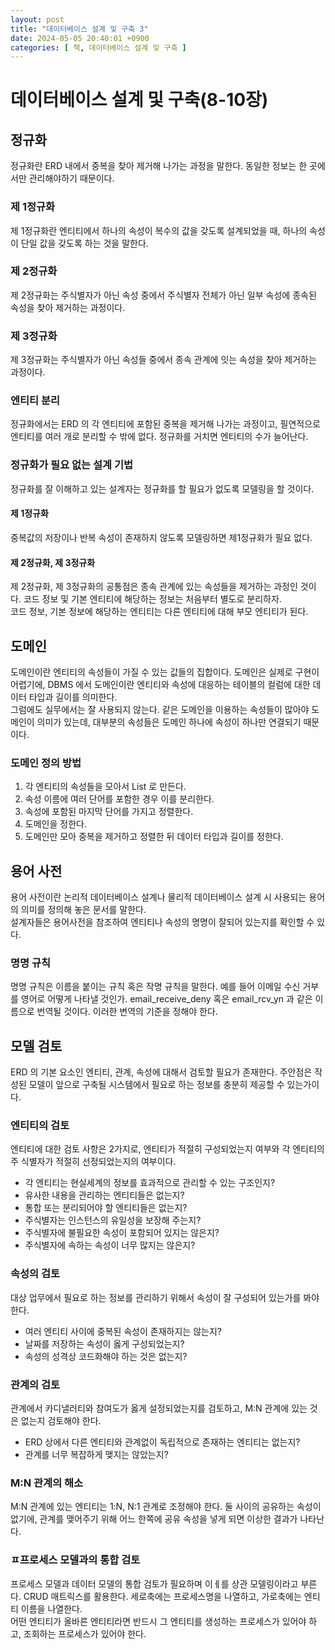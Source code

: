 ```yaml
---
layout: post
title: "데이터베이스 설계 및 구축 3"
date: 2024-05-05 20:40:01 +0900
categories: [ 책, 데이터베이스 설계 및 구축 ]
---
```


# 데이터베이스 설계 및 구축(8-10장)

## 정규화

정규화란 ERD 내에서 중복을 찾아 제거해 나가는 과정을 말한다. 동일한 정보는 한 곳에서만 관리해야하기 때문이다.

### 제 1정규화

제 1정규화란 엔티티에서 하나의 속성이 복수의 값을 갖도록 설계되었을 때, 하나의 속성이 단일 값을 갖도록 하는 것을 말한다.

### 제 2정규화

제 2정규화는 주식별자가 아닌 속성 중에서 주식별자 전체가 아닌 일부 속성에 종속된 속성을 찾아 제거하는 과정이다.

### 제 3정규화

제 3정규화는 주식별자가 아닌 속성들 중에서 종속 관계에 잇는 속성을 찾아 제거하는 과정이다.

### 엔티티 분리

정규화에서는 ERD 의 각 엔티티에 포함된 중복을 제거해 나가는 과정이고, 필연적으로 엔티티를 여러 개로 분리할 수 밖에 없다. 정규화를 거치면 엔티티의 수가 늘어난다.

### 정규화가 필요 없는 설계 기법

정규화를 잘 이해하고 있는 설계자는 정규화를 할 필요가 없도록 모델링을 할 것이다.

#### 제 1정규화

중복값의 저장이나 반복 속성이 존재하지 않도록 모델링하면 제1정규화가 필요 없다.

#### 제 2정규화, 제 3정규화

제 2정규화, 제 3정규화의 공통점은 종속 관계에 있는 속성들을 제거하는 과정인 것이다. 코드 정보 및 기본 엔티티에 해당하는 정보는 처음부터 별도로 분리하자.
<br>
코드 정보, 기본 정보에 해당하는 엔티티는 다른 엔티티에 대해 부모 엔티티가 된다.

## 도메인

도메인이란 엔티티의 속성들이 가질 수 있는 값들의 집합이다. 도메인은 실제로 구현이 어렵기에, DBMS 에서 도메인이란 엔티티와 속성에 대응하는 테이블의 컬럼에 대한 데이터 타입과
길이를 의미한다.
<br>
그럼에도 실무에서는 잘 사용되지 않는다. 같은 도메인을 이용하는 속성들이 많아야 도메인이 의미가 있는데, 대부분의 속성들은 도메인 하나에 속성이 하나만 연결되기 때문이다.

### 도메인 정의 방법

1. 각 엔티티의 속성들을 모아서 List 로 만든다.
2. 속성 이름에 여러 단어를 포함한 경우 이를 분리한다.
3. 속성에 포함된 마지막 단어를 가지고 정렬한다.
4. 도메인을 정한다.
5. 도메인만 모아 중복을 제거하고 정렬한 뒤 데이터 타입과 길이를 정한다.

## 용어 사전

용어 사전이란 논리적 데이터베이스 설계나 물리적 데이터베이스 설계 시 사용되는 용어의 의미를 정의해 놓은 문서를 말한다.
<br>
설계자들은 용어사전을 참조하여 엔티티나 속성의 명명이 잘되어 있는지를 확인할 수 있다.

### 명명 규칙

명명 규칙은 이름을 붙이는 규칙 혹은 작명 규칙을 말한다. 예를 들어 이메일 수신 거부를 영어로 어떻게 나타낼 것인가. email_receive_deny 혹은
email_rcv_yn 과 같은 이름으로 번역될 것이다. 이러한 변역의 기준을 정해야 한다.

## 모델 검토

ERD 의 기본 요소인 엔티티, 관계, 속성에 대해서 검토할 필요가 존재한다. 주안점은 작성된 모델이 앞으로 구축될 시스템에서 필요로 하는 정보를 충분히 제공할 수 있는가이다.

### 엔티티의 검토

엔티티에 대한 검토 사항은 2가지로, 엔티티가 적절히 구성되었는지 여부와 각 엔티티의 주 식별자가 적절히 선정되었는지의 여부이다.

- 각 엔티티는 현실세계의 정보를 효과적으로 관리할 수 있는 구조인지?
- 유사한 내용을 관리하는 엔티티들은 없는지?
- 통합 또는 분리되어야 할 엔티티들은 없는지?
- 주식별자는 인스턴스의 유일성을 보장해 주는지?
- 주식별자에 불필요한 속성이 포함되어 있지는 않은지?
- 주식별자에 속하는 속성이 너무 많지는 않은지?

### 속성의 검토

대상 업무에서 필요로 하는 정보를 관리하기 위해서 속성이 잘 구성되어 있는가를 봐야 한다.

- 여러 엔티티 사이에 중복된 속성이 존재하지는 않는지?
- 날짜를 저장하는 속성이 옳게 구성되었는지?
- 속성의 성격상 코드화해야 하는 것은 없는지?

### 관계의 검토

관계에서 카디낼러티와 참여도가 옳게 설정되었는지를 검토하고, M:N 관계에 있는 것은 없는지 검토해야 한다.

- ERD 상에서 다른 엔티티와 관계없이 독립적으로 존재하는 엔티티는 없는지?
- 관계를 너무 복잡하게 맺지는 않았는지?

### M:N 관계의 해소

M:N 관계에 있는 엔티티는 1:N, N:1 관계로 조정해야 한다. 둘 사이의 공유하는 속성이 없기에, 관계를 맺어주기 위해 어느 한쪽에 공유 속성을 넣게 되면 이상한 결과가 나타난다.

### ㅍ프로세스 모델과의 통합 검토

프로세스 모델과 데이터 모델의 통합 검토가 필요하며 이ㅔ를 상관 모델링이라고 부른다. CRUD 매트릭스를 활용한다. 세로축에는 프로세스명을 나열하고, 가로축에는 엔티티 이름을 나열한다.
<br>
어떤 엔티티가 올바른 엔티티라면 반드시 그 엔티티를 생성하는 프로세스가 있어야 하고, 조회하는 프로세스가 있어야 한다.
